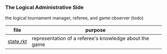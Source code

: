 ### The Logical Administrative Side

the logical tournament manager, referee, and game observer (todo)

| file | purpose |
|--------------------- | ------- |
| [state.rkt](state.rkt) | representation of a referee's knowledge about the game | 
